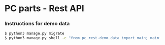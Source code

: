 # PC parts - Rest API

### Instructions for demo data

```bash
$ python3 manage.py migrate
$ python3 manage.py shell -c "from pc_rest.demo_data import main; main()"
```